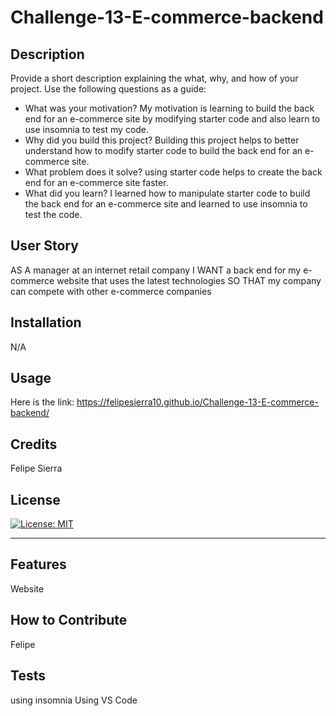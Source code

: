 # Challenge-13-E-commerce-backend

## Description

Provide a short description explaining the what, why, and how of your project. Use the following questions as a guide:

- What was your motivation? My motivation is learning to build the back end for an e-commerce site by modifying starter code and also learn to use insomnia to test my code.
- Why did you build this project? Building this project helps to better understand how to modify starter code to build the back end for an e-commerce site.
- What problem does it solve? using starter code helps to create the back end for an e-commerce site faster.
- What did you learn? I learned how to manipulate starter code to build the back end for an e-commerce site and learned to use insomnia to test the code.

## User Story

AS A manager at an internet retail company
I WANT a back end for my e-commerce website that uses the latest technologies
SO THAT my company can compete with other e-commerce companies

## Installation

N/A

## Usage

Here is the link: https://felipesierra10.github.io/Challenge-13-E-commerce-backend/

## Credits

Felipe Sierra

## License

[![License: MIT](https://img.shields.io/badge/License-MIT-yellow.svg)](https://opensource.org/licenses/MIT)

---



## Features


Website

## How to Contribute

Felipe

## Tests
using insomnia
Using VS Code